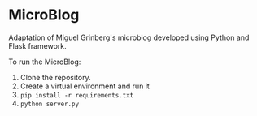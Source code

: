 # MicroBlog
Adaptation of Miguel Grinberg's microblog developed using Python and Flask framework.

To run the MicroBlog:<br>
1. Clone the repository. <br>
2. Create a virtual environment and run it<br>
3. <code>pip install -r requirements.txt</code><br>
4. <code>python server.py</code><br>